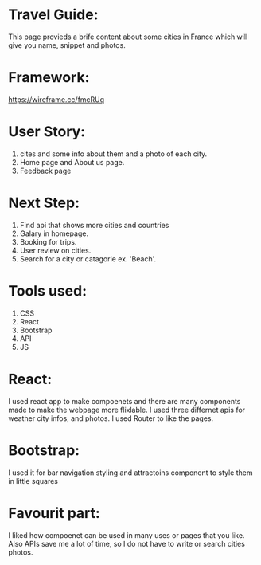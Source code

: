 # Travel Guide:
This page provieds a brife content about some cities in France which will give you name, snippet and photos.


# Framework:
https://wireframe.cc/fmcRUq


# User Story:
1. cites and some info about them and a photo of each city.
2. Home page and About us page.
3. Feedback page 

# Next Step:
1. Find api that shows more cities and countries
2. Galary in homepage.
3. Booking for trips.
4. User review on cities.
5. Search for a city or catagorie ex. 'Beach'.

# Tools used:
1. CSS
2. React
3. Bootstrap
4. API
5. JS


# React:
I used react app to make compoenets and there are many components made to make the webpage more flixlable.
I used three differnet apis for weather city infos, and photos.
I used Router to like the pages.

# Bootstrap:
I used it for bar navigation styling and attractoins component to style them in little squares 

# Favourit part:
I liked how compoenet can be used in many uses or pages that you like. Also APIs save me a lot of time, so I do not have to write or search cities photos.





